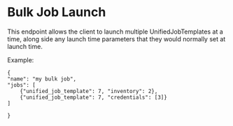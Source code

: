 # Bulk Job Launch

This endpoint allows the client to launch multiple UnifiedJobTemplates at a time, along side any launch time parameters that they would normally set at launch time.

Example:

```
{
"name": "my bulk job",
"jobs": [
    {"unified_job_template": 7, "inventory": 2},
    {"unified_job_template": 7, "credentials": [3]}
]

}
```
